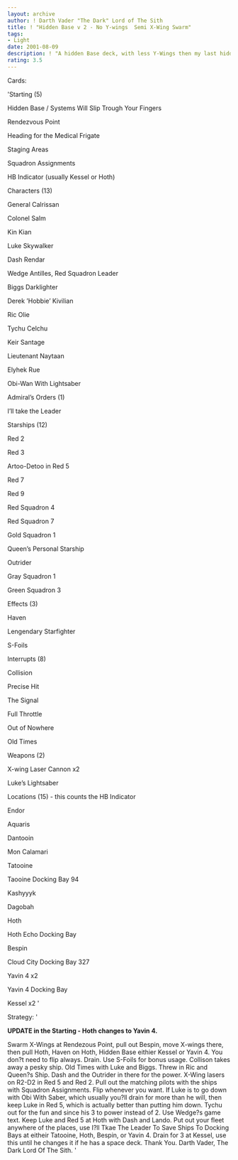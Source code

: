 ```yaml
---
layout: archive
author: ! Darth Vader "The Dark" Lord of The Sith
title: ! "Hidden Base v 2 - No Y-wings  Semi X-Wing Swarm"
tags:
- Light
date: 2001-08-09
description: ! "A hidden Base deck, with less Y-Wings then my last hidden Base Post"
rating: 3.5
---
```

Cards: 

'Starting (5)

Hidden Base / Systems Will Slip Trough Your Fingers

Rendezvous Point

Heading for the Medical Frigate

Staging Areas

Squadron Assignments

HB Indicator (usually Kessel or Hoth)


Characters (13)

General Calrissan

Colonel Salm

Kin Kian

Luke Skywalker

Dash Rendar

Wedge Antilles, Red Squadron Leader

Biggs Darklighter

Derek ’Hobbie’ Kivilian

Ric Olie

Tychu Celchu

Keir Santage

Lieutenant Naytaan

Elyhek Rue

Obi-Wan With Lightsaber



Admiral’s Orders (1)

I’ll take the Leader


Starships (12)

Red 2

Red 3

Artoo-Detoo in Red 5

Red 7

Red 9

Red Squadron 4

Red Squadron 7

Gold Squadron 1

Queen’s Personal Starship

Outrider

Gray Squadron 1

Green Squadron 3


Effects (3)

Haven

Lengendary Starfighter

S-Foils


Interrupts (8)

Collision

Precise Hit

The Signal

Full Throttle

Out of Nowhere

Old Times


Weapons (2)


X-wing Laser Cannon x2

Luke’s Lightsaber


Locations (15) - this counts the HB Indicator

Endor

Aquaris

Dantooin

Mon Calamari

Tatooine

Taooine Docking Bay 94

Kashyyyk

Dagobah

Hoth

Hoth Echo Docking Bay

Bespin

Cloud City Docking Bay 327

Yavin 4 x2

Yavin 4 Docking Bay

Kessel x2 '

Strategy: '

****UPDATE in the Starting - Hoth changes to Yavin 4.****



Swarm X-Wings at Rendezous Point, pull out Bespin, move X-wings there, then pull Hoth, Haven on Hoth, Hidden Base eithier Kessel or Yavin 4. You don?t need to flip always. Drain. Use S-Foils for bonus usage. Collison takes away a pesky ship. Old Times with Luke and Biggs. Threw in Ric and Queen?s Ship. Dash and the Outrider in there for the power. X-Wing lasers on R2-D2 in Red 5 and Red 2. Pull out the matching pilots with the ships with Squadron Assignments. Flip whenever you want. If Luke is to go down with Obi With Saber, which usually you?ll drain for more than he will, then keep Luke in Red 5, which is actually better than putting him down. Tychu out for the fun and since his 3 to power instead of 2. Use Wedge?s game text. Keep Luke and Red 5 at Hoth with Dash and Lando. Put out your fleet anywhere of the places, use I?ll Tkae The Leader To Save Ships To Docking Bays at eitheir Tatooine, Hoth, Bespin, or Yavin 4. Drain for 3 at Kessel, use this until he changes it if he has a space deck. Thank You. Darth Vader, The Dark Lord Of The Sith.  '